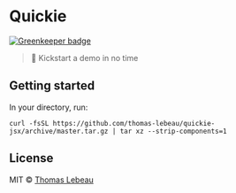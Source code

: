 # Quickie

[![Greenkeeper badge](https://badges.greenkeeper.io/thomas-lebeau/quickie-jsx.svg)](https://greenkeeper.io/)

> 👊 Kickstart a demo in no time

## Getting started
In your directory, run:
```
curl -fsSL https://github.com/thomas-lebeau/quickie-jsx/archive/master.tar.gz | tar xz --strip-components=1
```

## License
MIT © [Thomas Lebeau](http://lebeau.io)
